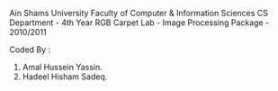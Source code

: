 Ain Shams University
Faculty of Computer & Information Sciences
CS Department - 4th Year
RGB Carpet Lab - Image Processing Package - 2010/2011

Coded By :
1. Amal Hussein Yassin.
2. Hadeel Hisham Sadeq.